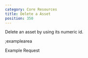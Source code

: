 ```yaml
---
category: Core Resources
title: Delete a Asset
position: 350
---
```


Delete an asset by using its numeric id.

;examplearea

Example Request

<RequestExample url="https://mapi.storyblok.com/v1/spaces/606/assets/14" httpMethod="DELETE"></RequestExample>
